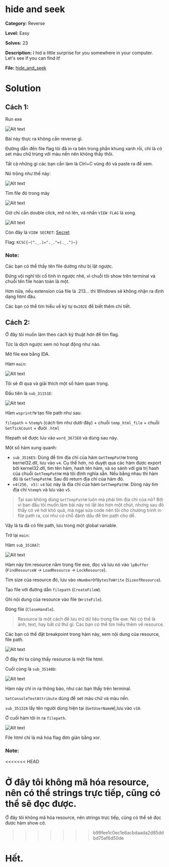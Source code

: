 
# hide and seek

**Category:** Reverse

**Level:** Easy

**Solves:** 23

**Description:** I hid a little surprise for you somewhere in your computer. Let's see if you can find it!

**File:** [hide_and_seek](../chall/rev_hide_and_seek.rar)

# Solution
## Cách 1:

Run exe

![Alt text](./img/image.png)

Bài này thực ra không cần reverse gì.

Đường dẫn đến file flag tôi đã in ra bên trong phần khung xanh rồi, chỉ là có set màu chữ trùng với màu nền nên không thấy thôi.

Tất cả những gì các bạn cần làm là Ctrl+C vùng đó và paste ra để xem.

Nó trông như thế này:

![Alt text](./img/image-1.png)

Tìm file đó trong máy

![Alt text](./img/image-2.png)

Giờ chỉ cần double click, mở nó lên, và nhấn `VIEW FLAG` là xong.

![Alt text](./img/image-3.png)

Còn đây là `VIEW SECRET`: [Secret](https://www.youtube.com/watch?v=dQw4w9WgXcQ)

Flag: `KCSC{~(^._.)=^._.^=(._.^)~}`

### Note:
Các bạn có thể thấy tên file dường như bị lật ngược.

Đừng vội nghĩ tôi cố tình in ngược nhé, vì chuỗi tôi show 
trên terminal và chuỗi tên file hoàn toàn là một.

Hơn nữa, nếu extension của file là .213... thì Windows sẽ không nhận ra định dạng html đâu.

Các bạn có thể tìm hiểu về ký tự `0x202E` để biết thêm chi tiết.

## Cách 2:

Ở đây tôi muốn làm theo cách kỹ thuật hơn để tìm flag.

Tức là dịch ngược xem nó hoạt động như nào.

Mở file exe bằng IDA.

Hàm `main`:

![Alt text](./img/image-4.png)

Tôi sẽ đi qua và giải thích một số hàm quan trọng.

Đầu tiên là `sub_31151E`:

![Alt text](./img/image-5.png)

Hàm `wsprintfW` tạo file path như sau:

`filepath` = `%temp%` (cách tìm như dưới đây) + chuỗi `temp_html_file` + chuỗi `GetTickCount` + đuôi `.html`

filepath sẽ được lưu vào `word_3673E0` và dùng sau này.

Một số hàm xung quanh:
- `sub_3516E5`: Dùng để tìm địa chỉ của hàm `GetTempPathW` trong kernel32.dll, lưu vào `v4`. Cụ thể hơn, nó duyệt qua các hàm được export bởi kernel32.dll, tìm tên hàm, hash tên hàm, và so sánh với giá trị hash của chuỗi `GetTempPathW` mà tôi định nghĩa sẵn. Nếu bằng nhau thì hàm đó là `GetTempPathW`. Sau đó return địa chỉ của hàm đó.
- `v4(256, v5)`: `v4` lúc này là địa chỉ của hàm `GetTempPathW`. Dòng này tìm địa chỉ `%temp%` và lưu vào `v5`.

> Tại sao không dùng `GetTempPathW` luôn mà phải tìm địa chỉ của nó? Bởi vì ban đầu tôi muốn làm bài này nó lắt léo hơn một chút, nhưng sau đó thấy có vẻ hơi khó quá, mà ngại sửa code nên tôi cho chương trình in file path ra, coi như có chỗ đánh dấu để tìm path cho dễ.

Vậy là ta đã có file path, lưu trong một global variable.

Trở lại `main`:

Hàm `sub_3518A7`:

![Alt text](./img/image-6.png)

Hàm này tìm resource nằm trong file exe, đọc và lưu nó vào `lpBuffer` (`FindResourceW` -> `LoadResource` -> `LockResource`).

Tìm size của resource đó, lưu vào `nNumberOfBytesToWrite` (`SizeofResource`).

Tạo file với đường dẫn `filepath` (`CreateFileW`).

Ghi nội dung của resource vào file (`WriteFile`).

Đóng file (`CloseHandle`).

> Resource là một cách để lưu trữ dữ liệu trong file exe. Nó có thể là ảnh, text, hay bất cứ thứ gì. Các bạn có thể tìm hiểu thêm về resource.

Các bạn có thể đặt breakpoint trong hàm này, xem nội dung của resource, file path.

![Alt text](./img/image-7.png)

Ở đây thì ta cũng thấy resource là một file html.

Cuối cùng là `sub_35148D`:

![Alt text](./img/image-8.png)

Hàm này chỉ in ra thông báo, như các bạn thấy trên terminal.

`SetConsoleTextAttribute` dùng để set màu chữ và màu nền.

`sub_35132A` lấy tên người dùng hiện tại (`GetUserNameW`),lưu vào `v10`.

Ở cuối hàm tôi in ra `filepath`.

![Alt text](./img/image-9.png)

File html chỉ là mã hóa flag đơn giản bằng xor.

### Note:
<<<<<<< HEAD

Ở đây tôi không mã hóa resource, nên có thể strings trực tiếp, cũng có thể sẽ đọc được.
=======
Ở đây tôi không mã hóa resource, nên strings trực tiếp, cũng có thể sẽ đọc được hàm show cờ.
>>>>>>> b99fee1c0ec1e6acbdaada2d85ddbd75af6d50de

# Hết.

